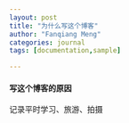 ```yaml
---
layout: post
title: "为什么写这个博客"
author: "Fanqiang Meng"
categories: journal
tags: [documentation,sample]

---
```



<!-- ### 配置nginx -->

#### 写这个博客的原因

记录平时学习、旅游、拍摄

<!-- 因为疫情的原因，我被隔离了十来天，期间为了打发时间在网上学习（冲浪）的时候发现了一位同行前辈的个人博客，看了他的博客有些许感触，于是也开始 -->

<!-- #### 2、以后的计划 -->


<!-- * 希望能够持续的记录，向前辈看齐
* 目前是在本地和github pages上使用，后面计划在学习docker的时候，实现自动化部署到自己的服务器吧，毕竟github被墙 1 -->






